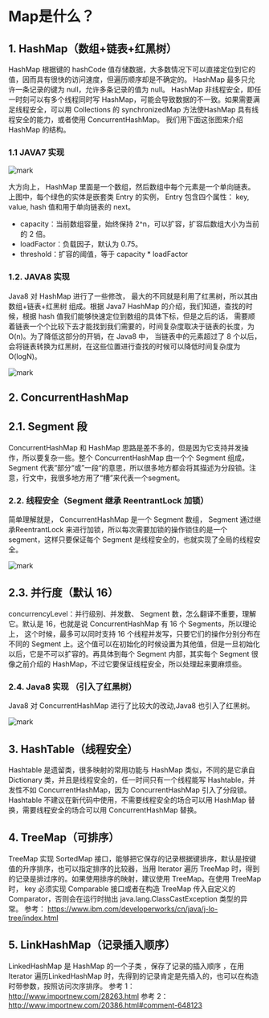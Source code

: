 # Map是什么？

## 1. HashMap（数组+链表+红黑树）

HashMap 根据键的 hashCode 值存储数据，大多数情况下可以直接定位到它的值，因而具有很快的访问速度，但遍历顺序却是不确定的。 HashMap 最多只允许一条记录的键为 null，允许多条记录的值为 null。 HashMap 非线程安全，即任一时刻可以有多个线程同时写 HashMap，可能会导致数据的不一致。如果需要满足线程安全，可以用 Collections 的 synchronizedMap 方法使HashMap 具有线程安全的能力，或者使用 ConcurrentHashMap。 我们用下面这张图来介绍HashMap 的结构。

### 1.1 JAVA7 实现

![mark](http://q6pd1ltb5.bkt.clouddn.com/blog/20200308/uKbJ56lnLmo8.png?imageslim)

大方向上， HashMap 里面是一个数组，然后数组中每个元素是一个单向链表。上图中，每个绿色的实体是嵌套类 Entry 的实例， Entry 包含四个属性： key, value, hash 值和用于单向链表的 next。

- capacity：当前数组容量，始终保持 2^n，可以扩容，扩容后数组大小为当前的 2 倍。
- loadFactor：负载因子，默认为 0.75。 
- threshold：扩容的阈值，等于 capacity * loadFactor

### 1.2. JAVA8 实现

Java8 对 HashMap 进行了一些修改， 最大的不同就是利用了红黑树，所以其由 数组+链表+红黑树 组成。根据 Java7 HashMap 的介绍，我们知道，查找的时候，根据 hash 值我们能够快速定位到数组的具体下标，但是之后的话， 需要顺着链表一个个比较下去才能找到我们需要的，时间复杂度取决于链表的长度，为 O(n)。为了降低这部分的开销，在 Java8 中， 当链表中的元素超过了 8 个以后，会将链表转换为红黑树，在这些位置进行查找的时候可以降低时间复杂度为 O(logN)。 

![mark](http://q6pd1ltb5.bkt.clouddn.com/blog/20200308/F2aR7lsohBGy.png?imageslim)

## 2. ConcurrentHashMap

## 2.1. Segment 段

ConcurrentHashMap 和 HashMap 思路是差不多的，但是因为它支持并发操作，所以要复杂一些。整个 ConcurrentHashMap 由一个个 Segment 组成， Segment 代表”部分“或”一段“的意思，所以很多地方都会将其描述为分段锁。注意，行文中，我很多地方用了“槽”来代表一个segment。

### 2.2. 线程安全（Segment 继承 ReentrantLock 加锁）

简单理解就是， ConcurrentHashMap 是一个 Segment 数组， Segment 通过继承ReentrantLock 来进行加锁，所以每次需要加锁的操作锁住的是一个 segment，这样只要保证每个 Segment 是线程安全的，也就实现了全局的线程安全。 

![mark](http://q6pd1ltb5.bkt.clouddn.com/blog/20200308/xrYsFTavQEX4.png?imageslim)

## 2.3. 并行度（默认 16）

concurrencyLevel：并行级别、并发数、 Segment 数，怎么翻译不重要，理解它。默认是 16，也就是说 ConcurrentHashMap 有 16 个 Segments，所以理论上， 这个时候，最多可以同时支持 16 个线程并发写，只要它们的操作分别分布在不同的 Segment 上。这个值可以在初始化的时候设置为其他值，但是一旦初始化以后，它是不可以扩容的。再具体到每个 Segment 内部，其实每个 Segment 很像之前介绍的 HashMap，不过它要保证线程安全，所以处理起来要麻烦些。

### 2.4. Java8 实现 （引入了红黑树）

Java8 对 ConcurrentHashMap 进行了比较大的改动,Java8 也引入了红黑树。 

![mark](http://q6pd1ltb5.bkt.clouddn.com/blog/20200308/Ds4xNQofDdRR.png?imageslim)

## 3. HashTable（线程安全）

Hashtable 是遗留类，很多映射的常用功能与 HashMap 类似，不同的是它承自 Dictionary 类，并且是线程安全的，任一时间只有一个线程能写 Hashtable，并发性不如 ConcurrentHashMap，因为 ConcurrentHashMap 引入了分段锁。 Hashtable 不建议在新代码中使用，不需要线程安全的场合可以用 HashMap 替换，需要线程安全的场合可以用 ConcurrentHashMap 替换。

## 4. TreeMap（可排序）

TreeMap 实现 SortedMap 接口，能够把它保存的记录根据键排序，默认是按键值的升序排序，也可以指定排序的比较器，当用 Iterator 遍历 TreeMap 时，得到的记录是排过序的。如果使用排序的映射，建议使用 TreeMap。在使用 TreeMap 时， key 必须实现 Comparable 接口或者在构造 TreeMap 传入自定义的Comparator，否则会在运行时抛出 java.lang.ClassCastException 类型的异常。
参考： https://www.ibm.com/developerworks/cn/java/j-lo-tree/index.html

## 5. LinkHashMap（记录插入顺序）

LinkedHashMap 是 HashMap 的一个子类 ，保存了记录的插入顺序 ，在用 Iterator 遍历LinkedHashMap 时，先得到的记录肯定是先插入的，也可以在构造时带参数，按照访问次序排序。
参考 1： http://www.importnew.com/28263.html
参考 2： http://www.importnew.com/20386.html#comment-648123 